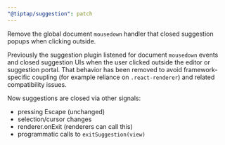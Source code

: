 ```yaml
---
"@tiptap/suggestion": patch
---
```


Remove the global document `mousedown` handler that closed suggestion popups when clicking outside.

Previously the suggestion plugin listened for document `mousedown` events and closed suggestion UIs when the user clicked outside the editor or suggestion portal. That behavior has been removed to avoid framework-specific coupling (for example reliance on `.react-renderer`) and related compatibility issues.

Now suggestions are closed via other signals:

- pressing Escape (unchanged)
- selection/cursor changes
- renderer.onExit (renderers can call this)
- programmatic calls to `exitSuggestion(view)`
